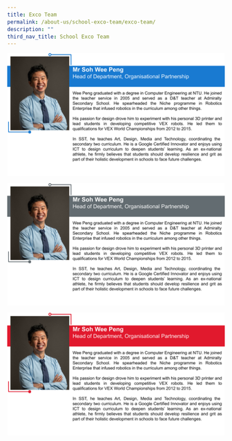 ```yaml
---
title: Exco Team
permalink: /about-us/school-exco-team/exco-team/
description: ""
third_nav_title: School Exco Team
---
```

![](/images/Exco%20Team%20Profile%20(Blue).svg)

![](/images/Exco%20Team%20Profile%20(Grey).svg)

![](/images/SWP%20Profile%20(Red).svg)